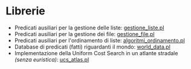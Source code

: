 # Librerie

* Predicati ausiliari per la gestione delle liste: [gestione_liste.pl](gestione_liste.pl)
* Predicati ausiliari per la gestione dei file: [gestione_file.pl](gestione_file.pl)
* Predicati ausiliari per l'ordinamento di liste: [algoritmi_ordinamento.pl](algoritmi_ordinamento.pl)
* Database di predicati (fatti) riguardanti il mondo: [world_data.pl](world_data.pl)
* Implementazione della Uniform Cost Search in un atlante stradale *(senza euristica)*: [ucs_atlas.pl](ucs_atlas.pl)
